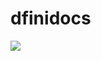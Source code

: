 # dfinidocs

[![](https://opencollective.com/carstenjacobsen/dfinidocs/contributors.svg?width=890&button=false)](https://github.com/carstenjacobsen/dfinidocs/contributors)
